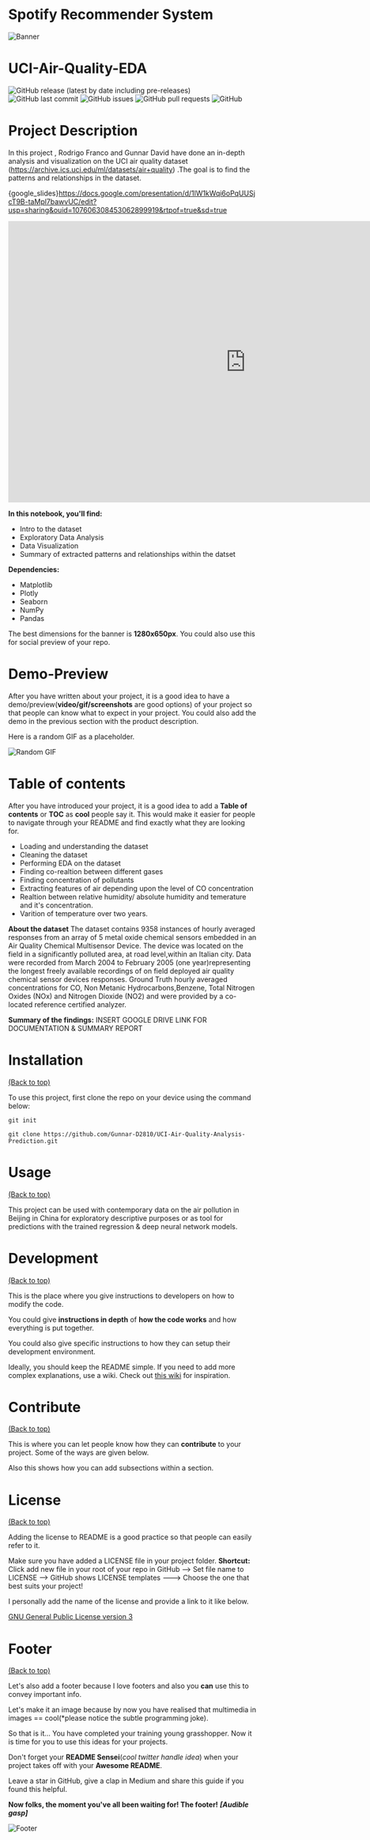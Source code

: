 # Spotify Recommender System
<!-- Add banner here -->
![Banner]([https://github.com/RodrigoFranco79/UCI-Air-Quality-Analysis-Prediction/blob/main/header.gif](https://developer.spotify.com/assets/branding-guidelines/using-our-logo.png))

# UCI-Air-Quality-EDA 
<!-- Add buttons here -->

![GitHub release (latest by date including pre-releases)](https://img.shields.io/github/v/release/navendu-pottekkat/awesome-readme?include_prereleases)
![GitHub last commit](https://img.shields.io/github/last-commit/navendu-pottekkat/awesome-readme)
![GitHub issues](https://img.shields.io/github/issues-raw/navendu-pottekkat/awesome-readme)
![GitHub pull requests](https://img.shields.io/github/issues-pr/navendu-pottekkat/awesome-readme)
![GitHub](https://img.shields.io/github/license/navendu-pottekkat/awesome-readme)

<!-- Describe your project in brief -->

# Project Description
In this project , Rodrigo Franco and Gunnar David have done an in-depth analysis and visualization on the UCI air quality dataset (https://archive.ics.uci.edu/ml/datasets/air+quality) .The goal is to find the patterns and relationships in the dataset.

{google_slides}https://docs.google.com/presentation/d/1lW1kWqi6oPqUUSjcT9B-taMpl7bawvUC/edit?usp=sharing&ouid=107606308453062899919&rtpof=true&sd=true

<p><iframe src="https://docs.google.com/presentation/d/e/2PACX-1vR9GqqbOkIC83DHuze1IeMtk91g7pWanbSIB9e3bkmpDn69faab1yyb8zJrnVPVqH70Z-TS0j23BGNq/embed?start=false&loop=false&delayms=3000" frameborder="0" width="960" height="569" allowfullscreen="true" mozallowfullscreen="true" webkitallowfullscreen="true"</iframe</p>

<iframe src="https://docs.google.com/presentation/d/e/2PACX-1vR9GqqbOkIC83DHuze1IeMtk91g7pWanbSIB9e3bkmpDn69faab1yyb8zJrnVPVqH70Z-TS0j23BGNq/embed?start=false&loop=false&delayms=3000" frameborder="0" width="960" height="569" allowfullscreen="true" mozallowfullscreen="true" webkitallowfullscreen="true"></iframe>


**In this notebook, you'll find:**
- Intro to the dataset
- Exploratory Data Analysis
- Data Visualization
- Summary of extracted patterns and relationships within the datset

**Dependencies:**
- Matplotlib
- Plotly
- Seaborn
- NumPy
- Pandas

The best dimensions for the banner is **1280x650px**. You could also use this for social preview of your repo.


# Demo-Preview
<!-- Add a demo for your project -->

After you have written about your project, it is a good idea to have a demo/preview(**video/gif/screenshots** are good options) of your project so that people can know what to expect in your project. You could also add the demo in the previous section with the product description.

Here is a random GIF as a placeholder.

![Random GIF](https://media.giphy.com/media/ZVik7pBtu9dNS/giphy.gif)

# Table of contents

After you have introduced your project, it is a good idea to add a **Table of contents** or **TOC** as **cool** people say it. This would make it easier for people to navigate through your README and find exactly what they are looking for.

- Loading and understanding the dataset
- Cleaning the dataset
- Performing EDA on the dataset
- Finding co-realtion between different gases
- Finding concentration of pollutants
- Extracting features of air depending upon the level of CO concentration
- Realtion between relative humidity/ absolute humidity and temerature and it's concentration.
- Varition of temperature over two years.

**About the dataset**
The dataset contains 9358 instances of hourly averaged responses from an array of 5 metal oxide chemical sensors embedded in an Air Quality Chemical Multisensor Device. The device was located on the field in a significantly polluted area, at road level,within an Italian city. Data were recorded from March 2004 to February 2005 (one year)representing the longest freely available recordings of on field deployed air quality chemical sensor devices responses. Ground Truth hourly averaged concentrations for CO, Non Metanic Hydrocarbons,Benzene, Total Nitrogen Oxides (NOx) and Nitrogen Dioxide (NO2) and were provided by a co-located reference certified analyzer.

**Summary of the findings:**
INSERT GOOGLE DRIVE LINK FOR DOCUMENTATION & SUMMARY REPORT

# Installation
[(Back to top)](#table-of-contents)

To use this project, first clone the repo on your device using the command below:

```git init```

```git clone https://github.com/Gunnar-D2810/UCI-Air-Quality-Analysis-Prediction.git```

# Usage
[(Back to top)](#table-of-contents)

This project can be used with contemporary data on the air pollution in Beijing in China for exploratory descriptive purposes or as tool for predictions with the trained regression & deep neural network models.

# Development
[(Back to top)](#table-of-contents)

This is the place where you give instructions to developers on how to modify the code.

You could give **instructions in depth** of **how the code works** and how everything is put together.

You could also give specific instructions to how they can setup their development environment.

Ideally, you should keep the README simple. If you need to add more complex explanations, use a wiki. Check out [this wiki](https://github.com/navendu-pottekkat/nsfw-filter/wiki) for inspiration.

# Contribute
[(Back to top)](#table-of-contents)

This is where you can let people know how they can **contribute** to your project. Some of the ways are given below.

Also this shows how you can add subsections within a section.

# License
[(Back to top)](#table-of-contents)

Adding the license to README is a good practice so that people can easily refer to it.

Make sure you have added a LICENSE file in your project folder. **Shortcut:** Click add new file in your root of your repo in GitHub --> Set file name to LICENSE --> GitHub shows LICENSE templates ---> Choose the one that best suits your project!

I personally add the name of the license and provide a link to it like below.

[GNU General Public License version 3](https://opensource.org/licenses/GPL-3.0)

# Footer
[(Back to top)](#table-of-contents)

Let's also add a footer because I love footers and also you **can** use this to convey important info.

Let's make it an image because by now you have realised that multimedia in images == cool(*please notice the subtle programming joke).

So that is it... You have completed your training young grasshopper. Now it is time for you to use this ideas for your projects.

Don't forget your **README Sensei**(*cool twitter handle idea*) when your project takes off with your **Awesome README**.

Leave a star in GitHub, give a clap in Medium and share this guide if you found this helpful.

**Now folks, the moment you've all been waiting for! The footer!**
***[Audible gasp]***

<!-- Add the footer here -->

![Footer](https://github.com/navendu-pottekkat/awesome-readme/blob/master/fooooooter.png)
